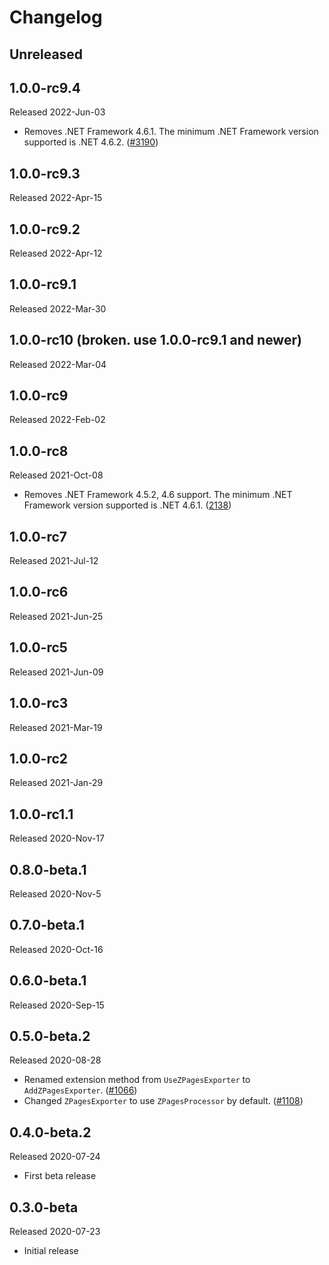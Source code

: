 # Changelog

## Unreleased

## 1.0.0-rc9.4

Released 2022-Jun-03

* Removes .NET Framework 4.6.1. The minimum .NET Framework
  version supported is .NET 4.6.2. ([#3190](https://github.com/open-telemetry/opentelemetry-dotnet/issues/3190))

## 1.0.0-rc9.3

Released 2022-Apr-15

## 1.0.0-rc9.2

Released 2022-Apr-12

## 1.0.0-rc9.1

Released 2022-Mar-30

## 1.0.0-rc10 (broken. use 1.0.0-rc9.1 and newer)

Released 2022-Mar-04

## 1.0.0-rc9

Released 2022-Feb-02

## 1.0.0-rc8

Released 2021-Oct-08

* Removes .NET Framework 4.5.2, 4.6 support. The minimum .NET Framework version
  supported is .NET 4.6.1. ([2138](https://github.com/open-telemetry/opentelemetry-dotnet/issues/2138))

## 1.0.0-rc7

Released 2021-Jul-12

## 1.0.0-rc6

Released 2021-Jun-25

## 1.0.0-rc5

Released 2021-Jun-09

## 1.0.0-rc3

Released 2021-Mar-19

## 1.0.0-rc2

Released 2021-Jan-29

## 1.0.0-rc1.1

Released 2020-Nov-17

## 0.8.0-beta.1

Released 2020-Nov-5

## 0.7.0-beta.1

Released 2020-Oct-16

## 0.6.0-beta.1

Released 2020-Sep-15

## 0.5.0-beta.2

Released 2020-08-28

* Renamed extension method from `UseZPagesExporter` to `AddZPagesExporter`.
  ([#1066](https://github.com/open-telemetry/opentelemetry-dotnet/pull/1066))
* Changed `ZPagesExporter` to use `ZPagesProcessor` by default.
  ([#1108](https://github.com/open-telemetry/opentelemetry-dotnet/pull/1108))

## 0.4.0-beta.2

Released 2020-07-24

* First beta release

## 0.3.0-beta

Released 2020-07-23

* Initial release
